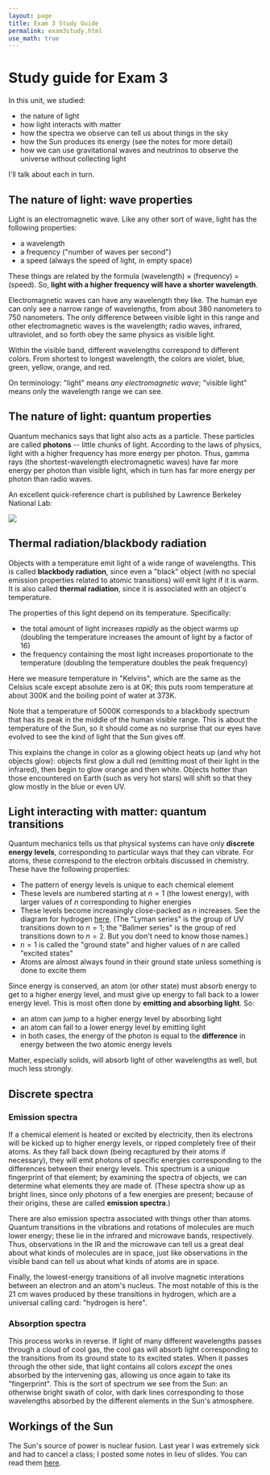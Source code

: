 ```yaml
---
layout: page
title: Exam 3 Study Guide
permalink: exam3study.html 
use_math: true
---
```


# Study guide for Exam 3

In this unit, we studied:

* the nature of light   
* how light interacts with matter
* how the spectra we observe can tell us about things in the sky 
* how the Sun produces its energy (see the notes for more detail)
* how we can use gravitational waves and neutrinos to observe the universe
without collecting light

I'll talk about each in turn.

## The nature of light: wave properties

Light is an electromagnetic wave. Like any other sort of wave, light has the following properties:

* a wavelength 
* a frequency ("number of waves per second")
* a speed (always the speed of light, in empty space)

These things are related by the formula (wavelength) $\times$ (frequency) = (speed). So, **light with a higher frequency will have a shorter wavelength**.

Electromagnetic waves can have any wavelength they like. The human eye can only see a narrow range of wavelengths, from about 380 nanometers to 750 nanometers. The only difference
between visible light in this range and other electromagnetic waves is the wavelength; radio waves, infrared, ultraviolet, and so forth obey the same physics as visible light.

Within the visible band, different wavelengths correspond to different colors. From shortest to longest wavelength, the colors are violet, blue, green, yellow, orange, and red. 

On terminology: "light" means *any electromagnetic wave*; "visible light" means only the wavelength range we can see.

## The nature of light: quantum properties

Quantum mechanics says that light also acts as a particle. These particles are called **photons** -- little chunks of light. According to the laws of physics, light with a 
higher frequency has more energy per photon. Thus, gamma rays (the shortest-wavelength electromagnetic waves) have far more energy per photon than visible light, which in turn
has far more energy per photon than radio waves.

An excellent quick-reference chart is published by Lawrence Berkeley National Lab:

<img src="http://www2.lbl.gov/images/MicroWorlds/EMSpec.gif">

## Thermal radiation/blackbody radiation

Objects with a temperature emit light of a wide range of wavelengths. This is called **blackbody radiation**, since even a "black" object (with no special emission properties related to atomic
transitions) will emit light if it is warm. It is also called **thermal radiation**, since it is associated with an object's temperature.

The properties of this light depend on its temperature. Specifically:

* the total amount of light increases *rapidly* as the object warms up (doubling the temperature increases the amount of light by a factor of 16)
* the frequency containing the most light increases proportionate to the temperature (doubling the temperature doubles the peak frequency)

Here we measure temperature in "Kelvins", which are the same as the Celsius scale except absolute zero is at 0K; this puts room temperature at about 300K and the boiling point of water at
373K. 

Note that a temperature of 5000K corresponds to a blackbody spectrum that has its peak in the middle of the human visible range. This is about the temperature of the Sun, so it should
come as no surprise that our eyes have evolved to see the kind of light that the Sun gives off.

This explains the change in color as a glowing object heats up (and why hot objects glow): objects first glow a dull red (emitting most of their light in the infrared), then begin
to glow orange and then white. Objects hotter than those encountered on Earth (such as very hot stars) will shift so that they glow mostly in the blue or even UV.


## Light interacting with matter: quantum transitions

Quantum mechanics tells us that physical systems can have only **discrete energy levels**, corresponding to particular ways that they can vibrate. For atoms, these correspond to the
electron orbitals discussed in chemistry. These have the following properties:

* The pattern of energy levels is unique to each chemical element
* These levels are numbered starting at $n=1$ (the lowest energy), with larger values of $n$ corresponding to higher energies
* These levels become increasingly close-packed as $n$ increases. See the diagram for hydrogen <a href="http://astro.unl.edu/naap/hydrogen/graphics/bohr_transitions.png">here</a>. 
(The "Lyman series" is the group of UV transitions down to $n=1$; the "Ballmer series" is the group of red transitions down to $n=2$. But you don't need to know those names.)
* $n=1$ is called the "ground state" and higher values of $n$ are called "excited states"
* Atoms are almost always found in their ground state unless something is done to excite them

Since energy is conserved, an atom (or other state) must absorb energy to get to a higher energy level, and must give up energy to fall back to a lower energy level. This is most often
done by **emitting and absorbing light**. So:

* an atom can jump to a higher energy level by absorbing light
* an atom can fall to a lower energy level by emitting light
* in both cases, the energy of the photon is equal to the **difference** in energy between the two atomic energy levels

Matter, especially solids, will absorb light of other wavelengths as well, but much less strongly.

## Discrete spectra

### Emission spectra

If a chemical element is heated or excited by electricity, then its electrons will be kicked up to higher energy levels, or ripped completely free of their atoms. As they fall back down
(being recaptured by their atoms if necessary), they will emit photons of specific energies corresponding to the differences between their energy levels. This spectrum is a unique 
fingerprint of that element; by examining the spectra of objects, we can determine what elements they are made of. (These spectra show up as bright lines, since only photons of a few
energies are present; because of their origins, these are called **emission spectra**.)

There are also emission spectra associated with things other than atoms. Quantum transitions in the vibrations and rotations of molecules are much lower energy; these lie in the infrared
and microwave bands, respectively. Thus, observations in the IR and the microwave can tell us a great deal about what kinds of molecules are in space, just like observations in the 
visible band can tell us about what kinds of atoms are in space.

Finally, the lowest-energy transitions of all involve magnetic interations between an electron and an atom's nucleus. The most notable of this is the 21 cm waves produced by these
transitions in hydrogen, which are a universal calling card: "hydrogen is here".

### Absorption spectra

This process works in reverse. If light of many different wavelengths passes through a cloud of cool gas, the cool gas will absorb light corresponding to the transitions from its
ground state to its excited states. When it passes through the other side, that light contains all colors *except* the ones absorbed by the intervening gas, allowing us once again
to take its "fingerprint". This is the sort of spectrum we see from the Sun: an otherwise bright swath of color, with dark lines corresponding to those wavelengths absorbed by the
different elements in the Sun's atmosphere.

## Workings of the Sun

The Sun's source of power is nuclear fusion. Last year I was extremely sick and had to cancel a class; I posted some notes in lieu of slides. You can 
read them <a href="sun-fusion.html">here</a>.


